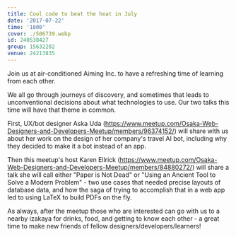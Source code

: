 ```yaml
---
title: Cool code to beat the heat in July
date: '2017-07-22'
time: '1800'
cover: ./506739.webp
id: 240538427
group: 15632202
venue: 24213835
---
```


Join us at air-conditioned Aiming Inc. to have a refreshing time of learning from each other.

We all go through journeys of discovery, and sometimes that leads to unconventional decisions about what technologies to use. Our two talks this time will have that theme in common.

First, UX/bot designer Aska Uda (https://www.meetup.com/Osaka-Web-Designers-and-Developers-Meetup/members/96374152/) will share with us about her work on the design of her company's travel AI bot, including why they decided to make it a bot instead of an app.

Then this meetup's host Karen Ellrick (https://www.meetup.com/Osaka-Web-Designers-and-Developers-Meetup/members/84880272/) will share a talk she will call either "Paper is Not Dead" or "Using an Ancient Tool to Solve a Modern Problem" - two use cases that needed precise layouts of database data, and how the saga of trying to accomplish that in a web app led to using LaTeX to build PDFs on the fly.

As always, after the meetup those who are interested can go with us to a nearby izakaya for drinks, food, and getting to know each other - a great time to make new friends of fellow designers/developers/learners!
